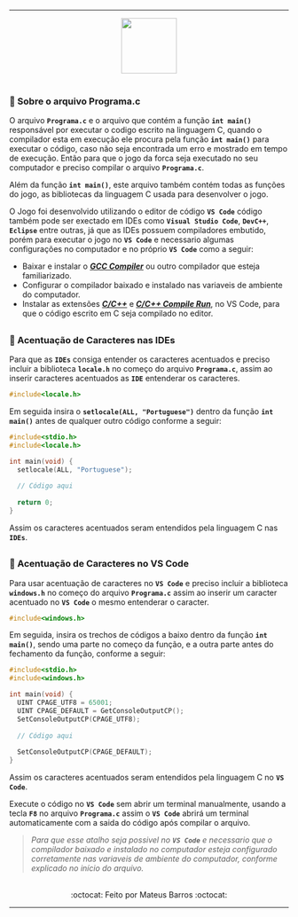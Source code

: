 ***

<div align="center">
  <img src="https://cdn.jsdelivr.net/gh/devicons/devicon/icons/c/c-original.svg" width="100"/>
</div>

<br>

### 📃 Sobre o arquivo Programa.c


O arquivo **`Programa.c`** e o arquivo que contém a função **`int main()`** responsável por executar o codigo escrito na linguagem C, quando o compilador esta em execução ele procura pela função **`int main()`** para executar o código, caso não seja encontrada um erro e mostrado em tempo de execução. Então para que o jogo da forca seja executado no seu computador e preciso compilar o arquivo **`Programa.c`**.

Além da função **`int main()`**, este arquivo também contém todas as funções do jogo, as bibliotecas da linguagem C usada para desenvolver o jogo.

O Jogo foi desenvolvido utilizando o editor de código **`VS Code`** código também pode ser exectado em IDEs como **`Visual Studio Code`**, **`DevC++`**, **`Eclipse`** entre outras, já que as IDEs possuem compiladores embutido, porém para executar o jogo no **`VS Code`** e necessario algumas configurações no computador e no próprio **`VS Code`** como a seguir:

* Baixar e instalar o ***[GCC Compiler](https://www.baixaki.com.br/linux/download/gcc.htm)*** ou outro compilador que esteja familiarizado.
* Configurar o compilador baixado e instalado nas variaveis de ambiente do computador.
* Instalar as extensões ***[C/C++](https://marketplace.visualstudio.com/items?itemName=ms-vscode.cpptools)*** e ***[C/C++ Compile Run](https://marketplace.visualstudio.com/items?itemName=danielpinto8zz6.c-cpp-compile-run)***, no VS Code, para que o código escrito em C seja compilado no editor.

##

### 🔣 Acentuação de Caracteres nas IDEs

Para que as **`IDEs`** consiga entender os caracteres acentuados e preciso incluir a biblioteca **`locale.h`** no começo do arquivo **`Programa.c`**, assim ao inserir  caracteres acentuados as **`IDE`** entenderar os caracteres.

```C
#include<locale.h>
```

Em seguida insira o **`setlocale(ALL, "Portuguese")`** dentro da função **`int main()`** antes de qualquer outro código conforme a seguir:

```C
#include<stdio.h>
#include<locale.h>

int main(void) {
  setlocale(ALL, "Portuguese");
  
  // Código aqui
  
  return 0;
}
```
Assim os caracteres acentuados seram entendidos pela linguagem C nas **`IDEs`**.

##

### 🔣 Acentuação de Caracteres no VS Code

Para usar acentuação de caracteres no **`VS Code`** e preciso incluir a biblioteca **`windows.h`** no começo do arquivo **`Programa.c`** assim ao inserir um caracter acentuado no **`VS Code`** o mesmo entenderar o caracter.

```C
#include<windows.h>
```
Em seguida, insira os trechos de códigos a baixo dentro da função **`int main()`**, sendo uma parte no começo da função, e a outra parte antes do fechamento da função, conforme a seguir:

```C
#include<stdio.h>
#include<windows.h>

int main(void) {
  UINT CPAGE_UTF8 = 65001;
  UINT CPAGE_DEFAULT = GetConsoleOutputCP();
  SetConsoleOutputCP(CPAGE_UTF8);
  
  // Código aqui
  
  SetConsoleOutputCP(CPAGE_DEFAULT);
}
```
Assim os caracteres acentuados seram entendidos pela linguagem C no **`VS Code`**.

Execute o código no **`VS Code`** sem abrir um terminal manualmente, usando a tecla **`F8`** no arquivo **`Programa.c`** assim o **`VS Code`** abrirá um terminal automaticamente com a saida do código após compilar o arquivo. 

> *Para que esse atalho seja possivel no **`VS Code`** e necessario que o compilador baixado e instalado no computador esteja configurado corretamente nas variaveis de ambiente do computador, conforme explicado no início do arquivo.*

<br>

<div align="center">
    :octocat: Feito por Mateus Barros :octocat:
</div>

***
